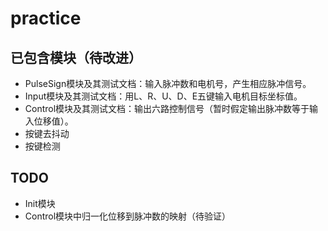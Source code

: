 # practice
## 已包含模块（待改进）
- PulseSign模块及其测试文档：输入脉冲数和电机号，产生相应脉冲信号。
- Input模块及其测试文档：用L、R、U、D、E五键输入电机目标坐标值。
- Control模块及其测试文档：输出六路控制信号（暂时假定输出脉冲数等于输入位移值）。
- 按键去抖动
- 按键检测

## TODO
- Init模块
- Control模块中归一化位移到脉冲数的映射（待验证）
